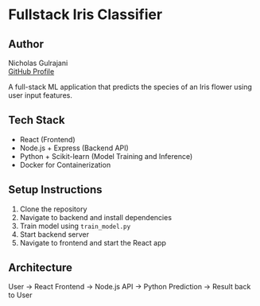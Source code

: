 # Fullstack Iris Classifier
## Author

Nicholas Gulrajani  
[GitHub Profile](https://github.com/nickgulrajani)


A full-stack ML application that predicts the species of an Iris flower using user input features.

## Tech Stack

- React (Frontend)
- Node.js + Express (Backend API)
- Python + Scikit-learn (Model Training and Inference)
- Docker for Containerization

## Setup Instructions

1. Clone the repository
2. Navigate to backend and install dependencies
3. Train model using `train_model.py`
4. Start backend server
5. Navigate to frontend and start the React app

## Architecture

User -> React Frontend -> Node.js API -> Python Prediction -> Result back to User
